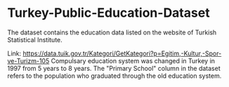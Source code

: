 # Turkey-Public-Education-Dataset
The dataset contains the education data listed on the website of Turkish Statistical Institute. 

Link: https://data.tuik.gov.tr/Kategori/GetKategori?p=Egitim,-Kultur,-Spor-ve-Turizm-105  Compulsary education system was changed in Turkey in 1997 from 5 years to 8 years. The "Primary School" column in the dataset refers to the population who graduated through the old education system.
